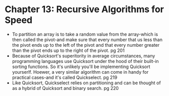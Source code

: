 # Chapter 13: Recursive Algorithms for Speed

- To partition an array is to take a random value from the array-which is then called the pivot-and make sure that every number that us less than the pivot 
ends up to the left of the pivot and that every number greater than the pivot ends up to the right of the pivot. pg 201
- Because of Quicksort's superitority in average circumstances, many programming languages use Quicksort under the hood of their built-in sorting functions.
So it's unlikely you'll be implementing Quicksort yourserlf. Hoewer, a very similar algorithm can come in handy for practical cases-and it's called Quickselect. pg 219
- Like Quicksort, Quickselect relies on partitioning and can be thought of as a hybrid of Quicksort and binary search. pg 220
